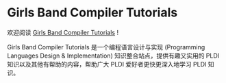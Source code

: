 # Girls Band Compiler Tutorials

欢迎阅读 [Girls Band Compiler Tutorials](https://gbc.xq.gl/) !

Girls Band Compiler Tutorials 是一个编程语言设计与实现 (Programming Languages Design & Implementation) 知识整合站点，提供有趣又实用的 PLDI 知识以及其他有帮助的内容，帮助广大 PLDI 爱好者更快更深入地学习 PLDI 知识。
